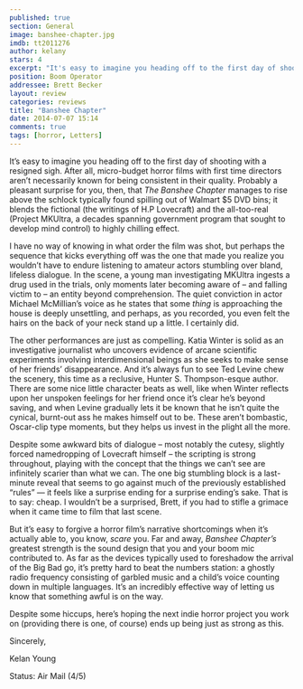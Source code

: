 ```yaml
---
published: true
section: General
image: banshee-chapter.jpg
imdb: tt2011276
author: kelany
stars: 4
excerpt: "It's easy to imagine you heading off to the first day of shooting with a resigned sigh.  After all,  micro-budget horror films with first time directors aren't necessarily known for being consistent in their quality."
position: Boom Operator
addressee: Brett Becker
layout: review
categories: reviews
title: "Banshee Chapter"
date: 2014-07-07 15:14
comments: true
tags: [horror, Letters]
---
```

<p>It&#8217;s easy to imagine you heading off to the first day of shooting with a resigned sigh.  After all,  micro-budget horror films with first time directors aren&rsquo;t necessarily known for being consistent in their quality.  Probably a pleasant surprise for you, then, that <em>The Banshee Chapter</em> manages to rise above the schlock typically found spilling out of Walmart $5 DVD bins; it blends the fictional (the writings of H.P Lovecraft) and the all-too-real (Project MKUltra, a decades spanning government program that sought to develop mind control) to highly chilling effect.  </p><p>I have no way of knowing in what order the film was shot, but perhaps the sequence that kicks everything off was the one that made you realize you wouldn&rsquo;t have to endure listening to amateur actors stumbling over bland, lifeless dialogue.  In the scene, a young man investigating MKUltra ingests a drug used in the trials, only moments later becoming aware of &ndash; and falling victim to &ndash; an entity beyond comprehension.  The quiet conviction in actor Michael McMillian&#8217;s voice as he states that some <em>thing</em> is approaching the house is deeply unsettling, and perhaps, as you recorded, you even felt the hairs on the back of your neck stand up a little. I certainly did.  </p><p>The other performances are just as compelling. Katia Winter is solid as an investigative journalist who uncovers evidence of arcane scientific experiments involving interdimensional beings as she seeks to make sense of her friends&#8217; disappearance. And it&#8217;s always fun to see Ted Levine chew the scenery, this time as a reclusive, Hunter S. Thompson-esque author. There are some nice little character beats as well, like when Winter reflects upon her unspoken feelings for her friend once it&rsquo;s clear he&#8217;s beyond saving, and when Levine gradually lets it be known that he isn&#8217;t quite the cynical, burnt-out ass he makes himself out to be. These aren&rsquo;t bombastic, Oscar-clip type moments, but they helps us invest in the plight all the more.</p><p> Despite some awkward bits of dialogue &ndash; most notably the cutesy, slightly forced namedropping of Lovecraft himself &ndash; the scripting is strong  throughout, playing with the concept that the things we can&#8217;t see are infinitely scarier than what we can. The one big stumbling block is a last-minute reveal that seems to go against much of the previously established &#8220;rules&#8221; &mdash; it feels like a surprise ending for a surprise ending&rsquo;s sake. That is to say: cheap. I wouldn&#8217;t be a surprised, Brett, if you had to stifle a grimace when it came time to film that last scene.  </p><p>But it&#8217;s easy to forgive a horror film&#8217;s narrative shortcomings when it&#8217;s actually able to, you know, <em>scare</em> you.  Far and away, <em>Banshee Chapter&#8217;s </em>greatest strength is the sound design that you and your boom mic contributed to. As far as the devices typically used to foreshadow the arrival of the Big Bad go, it&#8217;s pretty hard to beat the numbers station: a ghostly radio frequency consisting of garbled music and a child&#8217;s voice counting down in multiple languages. It&#8217;s an incredibly effective way of letting us know that something awful is on the way. </p><p>Despite some hiccups, here&#8217;s hoping the next indie horror project you work on (providing there is one, of course) ends up being just as strong as this.</p><p>Sincerely,</p><p>Kelan Young</p><p>Status: Air Mail (4/5)</p></div>
